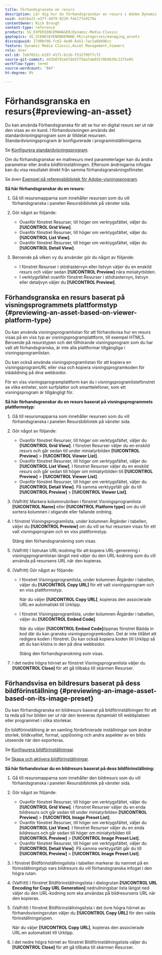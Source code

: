 ```yaml
---
title: Förhandsgranska en resurs
description: Lär dig hur du förhandsgranskar en resurs i Adobe Dynamic Media Classic.
uuid: 4a01be21-e37f-4d79-9220-f4e177e9179a
contentOwner: Rick Brough
content-type: reference
products: SG_EXPERIENCEMANAGER/Dynamic-Media-Classic
geptopics: SG_SCENESEVENONDEMAND_PK/categories/managing_assets
discoiquuid: 17d0bfd6-fc62-4ed6-8a51-7ac1a6bb96cc
feature: Dynamic Media Classic,Asset Management,Viewers
role: User
exl-id: 7e6f652c-b197-4171-b11b-f532795f7cf2
source-git-commit: d43b0791e67d43ff56a7ab85570b9639c2375e05
workflow-type: tm+mt
source-wordcount: '947'
ht-degree: 0%

---
```


# Förhandsgranska en resurs{#previewing-an-asset}

Du kan använda Förhandsgranska för att se hur en digital resurs ser ut när den visas av en kund. I förhandsvisningen används det standardvisningsprogram som är tilldelat resursen. Standardvisningsprogram är konfigurerade i programinställningarna.

Se [Konfigurera standardvisningsprogram](application-setup.md#configuring_default_viewers).

Om du förhandsgranskar en mallresurs med parameterlager kan du ändra parametrar eller ändra bildförinställningen. Eftersom ändringarna infogas kan du visa resultatet direkt från samma förhandsgranskningsfönster.

Se även [Exempel på referensbibliotek för Adobe-visningsprogram](https://landing.adobe.com/en/na/dynamic-media/ctir-2755/live-demos.html).

**Så här förhandsgranskar du en resurs:**

1. Gå till resursmapparna som innehåller resursen som du vill förhandsgranska i panelen Resursbibliotek på vänster sida.
1. Gör något av följande:

   * Ovanför fönstret Resurser, till höger om verktygsfältet, väljer du **[!UICONTROL Grid View]**.
   * Ovanför fönstret Resurser, till höger om verktygsfältet, väljer du **[!UICONTROL List View]**.
   * Ovanför fönstret Resurser, till höger om verktygsfältet, väljer du **[!UICONTROL Detail View]**.

1. Beroende på vilken vy du använder gör du något av följande:

   * I fönstret Resurser i stödrastervyn eller listvyn väljer du en enskild resurs och väljer sedan **[!UICONTROL Preview]** nära miniatyrbilden.
   * I verktygsfältet ovanför fönstret Resurser i stödrastervyn, listvyn eller detaljvyn väljer du **[!UICONTROL Preview]**.

## Förhandsgranska en resurs baserat på visningsprogrammets plattformstyp {#previewing-an-asset-based-on-viewer-platform-type}

Du kan använda visningsprogramlistan för att förhandsvisa hur en resurs visas på en viss typ av visningsprogramplattform, till exempel HTML5. Beroende på resurstypen och det tillhörande visningsprogram som du har valt att förhandsgranska, är inte alla plattformar tillgängliga i visningsprogramlistan.

Du kan också använda visningsprogramlistan för att kopiera en visningsprogramURL eller visa och kopiera visningsprogramkoden för inbäddning på dina webbsidor.

För en viss visningsprogramplattform kan du i visningsprogramlistefönstret se vilka enheter, som surfplattor och smarttelefoner, som ett visningsprogram är tillgängligt för.

**Så här förhandsgranskar du en resurs baserat på visningsprogrammets plattformstyp:**

1. Gå till resursmapparna som innehåller resursen som du vill förhandsgranska i panelen Resursbibliotek på vänster sida.
1. Gör något av följande:

   * Ovanför fönstret Resurser, till höger om verktygsfältet, väljer du **[!UICONTROL Grid View]**. I fönstret Resurser väljer du en enskild resurs och går sedan till under miniatyrbilden **[!UICONTROL Preview]** > **[!UICONTROL Viewer List]**.
   * Ovanför fönstret Resurser, till höger om verktygsfältet, väljer du **[!UICONTROL List View]**. I fönstret Resurser väljer du en enskild resurs och går sedan till höger om miniatyrbilden till **[!UICONTROL Preview]** > **[!UICONTROL Viewer List]**.
   * Ovanför fönstret Resurser, till höger om verktygsfältet, väljer du **[!UICONTROL Detail View]**. På samma verktygsfält går du till **[!UICONTROL Preview]** > **[!UICONTROL Viewer List]**.

1. (Valfritt) Markera kolumnrubriken i fönstret Visningsprogramlista **[!UICONTROL Name]** eller **[!UICONTROL Platform type]** om du vill sortera kolumnen i stigande eller fallande ordning.
1. I fönstret Visningsprogramlista, under kolumnen Åtgärder i tabellen, väljer du **[!UICONTROL Preview]** om du vill se hur resursen visas för ett valt visningsprogram och en viss plattformstyp.

   Stäng den förhandsgranskning som visas.

1. (Valfritt) I listrutan URL-kodning för att kopiera URL-generering i visningsprogramlistan längst ned väljer du den URL-kodning som du vill använda på resursens URL när den kopieras.
1. (Valfritt) Gör något av följande:

   * I fönstret Visningsprogramlista, under kolumnen Åtgärder i tabellen, väljer du **[!UICONTROL Copy URL]** för ett valt visningsprogram och en viss plattformstyp.

      När du väljer **[!UICONTROL Copy URL]**, kopieras den associerade URL:en automatiskt till Urklipp.

   * I fönstret Visningsprogramlista, under kolumnen Åtgärder i tabellen, väljer du **[!UICONTROL Embed Code]**.

      När du väljer **[!UICONTROL Embed Code]**&#x200B;öppnas fönstret Bädda in kod där du kan granska visningsprogramkoden. Det är inte tillåtet att redigera koden i fönstret. Du kan också kopiera koden till Urklipp så att du kan klistra in den på dina webbsidor.

      Stäng den förhandsgranskning som visas.

1. I det nedre högra hörnet av fönstret Visningsprogramlista väljer du **[!UICONTROL Close]** för att gå tillbaka till skärmen Resurser.

## Förhandsvisa en bildresurs baserat på dess bildförinställning {#previewing-an-image-asset-based-on-its-image-preset}

Du kan förhandsgranska en bildresurs baserat på bildförinställningen för att ta reda på hur bilden ser ut när den levereras dynamiskt till webbplatsen eller programmet i olika storlekar.

En bildförinställning är en samling fördefinierade inställningar som ändrar storlek, bildkvalitet, format, upplösning och andra aspekter av en bilds utseende när den exporteras.

Se [Konfigurera bildförinställningar](setting-image-presets.md#setting_up_image_presets).

Se [Skapa och aktivera bildförinställningar](creating-enabling-image-presets.md#creating_and_enabling_image_presets).

**Så här förhandsvisar du en bildresurs baserat på dess bildförinställning:**

1. Gå till resursmapparna som innehåller den bildresurs som du vill förhandsgranska i panelen Resursbibliotek på vänster sida.
1. Gör något av följande:

   * Ovanför fönstret Resurser, till höger om verktygsfältet, väljer du **[!UICONTROL Grid View]**. I fönstret Resurser väljer du en enda bildresurs och går sedan till under miniatyrbilden **[!UICONTROL Preview]** > **[!UICONTROL Image Preset List]**.
   * Ovanför fönstret Resurser, till höger om verktygsfältet, väljer du **[!UICONTROL List View]**. I fönstret Resurser väljer du en enda bildresurs och går sedan till höger om miniatyrbilden till **[!UICONTROL Preview]** > **[!UICONTROL Image Preset List]**.
   * Ovanför fönstret Resurser, till höger om verktygsfältet, väljer du **[!UICONTROL Detail View]**. På samma verktygsfält går du till **[!UICONTROL Preview]** > **[!UICONTROL Image Preset List]**.

1. I fönstret Bildförinställningslista i tabellen markerar du namnet på en förinställningstyp vars bildresurs du vill förhandsgranska infogat i den högra rutan.
1. (Valfritt) I fönstret Bildförinställningslista i dialogrutan **[!UICONTROL URL Encoding for Copy URL Generation]** nedrullningsbar lista längst ned väljer du den URL-kodning som ska användas på bildresursens URL när den kopieras.
1. (Valfritt) I fönstret Bildförinställningslista i det övre högra hörnet av förhandsvisningsrutan väljer du **[!UICONTROL Copy URL]** för den valda förinställningstypen.

   När du väljer **[!UICONTROL Copy URL]**, kopieras den associerade URL:en automatiskt till Urklipp.

1. I det nedre högra hörnet av fönstret Bildförinställningslista väljer du **[!UICONTROL Close]** för att gå tillbaka till skärmen Resurser.
